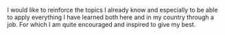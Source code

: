I would like to reinforce the topics I already know and especially to be able to apply everything I have learned both here and in my country through a job. For which I am quite encouraged and inspired to give my best.